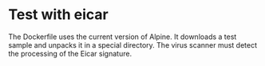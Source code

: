 # Test with eicar

The Dockerfile uses the current version of Alpine. It downloads a test sample and unpacks it in a special directory. The virus scanner must detect the processing of the Eicar signature. 
